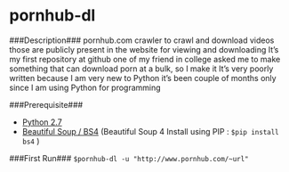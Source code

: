 pornhub-dl
======================
###Description###
pornhub.com crawler to crawl and download videos those are publicly present in the website for viewing and downloading
It’s my first repository at github one of my friend in college asked me to make something that can download porn at a bulk, so I make it
It’s very poorly written because I am very new to Python it’s been couple of months only since I am using Python for programming

###Prerequisite###
- [Python 2.7](https://www.python.org/downloads/release/python-2710/)
- [Beautiful Soup / BS4](https://pypi.python.org/pypi/beautifulsoup4) (Beautiful Soup 4 Install using PIP : `$pip install bs4` )


###First Run###
`$pornhub-dl -u "http://www.pornhub.com/~url"`

